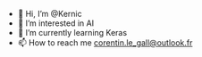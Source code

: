 - 👋 Hi, I’m @Kernic
- 👀 I’m interested in AI
- 🌱 I’m currently learning Keras
- 📫 How to reach me corentin.le_gall@outlook.fr

<!---
Kernic/Kernic is a ✨ special ✨ repository because its `README.md` (this file) appears on your GitHub profile.
You can click the Preview link to take a look at your changes.
--->
